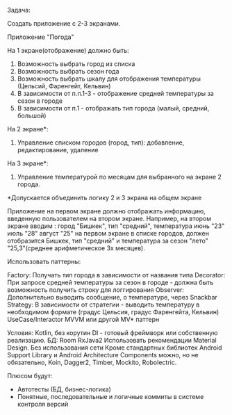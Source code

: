 Задача:

Создать приложение с 2-3 экранами.

Приложение "Погода"

На 1 экране(отображение) должно быть:

1. Возможность выбрать город из списка
2. Возможность выбрать сезон года
3. Возможность выбрать шкалу для отображения температуры (Цельсий, Фаренгейт, Кельвин)
4. В зависимости от п.п.1-3 - отображение средней температуры за сезон в городе
5. В зависимости от п.1 - отображать тип города (малый, средний, большой)

На 2 экране*:
1. Управление списком городов (город, тип): добавление, редактирование, удаление

На 3 экране*:
1. Управление температурой по месяцам для выбранного на экране 2 города.

*Допускается объединить логику 2 и 3 экрана на общем экране


Приложение на первом экране должно отображать информацию, введенную пользователем на втором экране. Например, на втором экране вводим :
город "Бишкек", тип "средний", температура июнь "23" июль "28" август "25"
на первом экране в списке городов, должен отобразится Бишкек, тип "средний" и температура за сезон "лето" "25,3"(среднее арифметическое 3х месяцев).


Использовать паттерны:

Factory: Получать тип города в зависимости от названия типа
Decorator: При запросе средней температуры за сезон в городе - должна быть возможность получить строку для логгирования
Observer: Дополнительно выводить сообщение, о температуре, через Snackbar
Strategy: В зависимости от стратегии - выводить температуру в необходимом формате (градус Цельсия, градус Фаренгейта, Кельвин)
UseCase/Interactor
MVVM или другой MV* паттерн


Условия:
Kotlin, без корутин
DI - готовый фреймворк или собственную реализацию.
БД: Room
RxJava2
Использовать рекомендации Material Design.
Без использования сети
Кроме стандартных библиотек Android Support Library и Android Architecture Components можно, но не обязательно, Koin, Dagger2, Timber, Mockito, Robolectric.

Плюсом будут:
- Автотесты (БД, бизнес-логика)
- Понятные, последовательные и логичные коммиты в системе контроля версий
